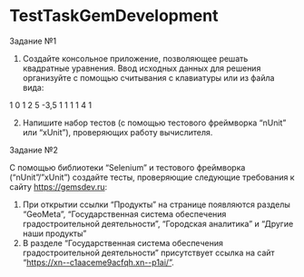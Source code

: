 # TestTaskGemDevelopment

Задание №1

1) Создайте консольное приложение, позволяющее решать квадратные уравнения. Ввод исходных данных для решения организуйте с помощью считывания с клавиатуры или из файла вида:

1 0 1
2 5 -3,5
1 1 1
1 4 1

2) Напишите набор тестов (с помощью тестового фреймворка “nUnit” или “xUnit”), проверяющих работу вычислителя.

Задание №2

С помощью библиотеки “Selenium” и тестового фреймворка (“nUnit”/”xUnit”) создайте тесты, проверяющие следующие требования к сайту https://gemsdev.ru:

1) При открытии ссылки “Продукты” на странице появляются разделы “GeoMeta”, 
“Государственная система обеспечения градостроительной деятельности”, “Городская аналитика” и “Другие наши продукты”
2) В разделе “Государственная система обеспечения градостроительной деятельности”
присутствует ссылка на сайт “https://xn--c1aaceme9acfqh.xn--p1ai/”.